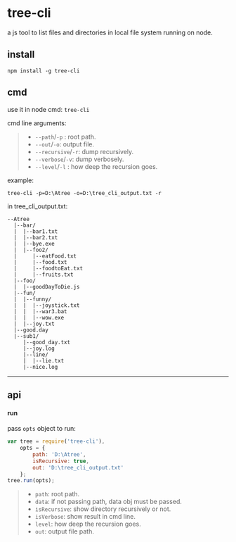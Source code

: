 tree-cli
======

a js tool to list files and directories in local file system running on node.

install
----------
```
npm install -g tree-cli
```

cmd
----------

use it in node cmd: ``tree-cli``

cmd line arguments:

> * ``--path``/``-p`` : root path.
> * ``--out``/``-o``: output file.
> * ``--recursive``/``-r``: dump recursively.
> * ``--verbose``/``-v``: dump verbosely.
> * ``--level``/``-l`` : how deep the recursion goes.

example:
```
tree-cli -p=D:\Atree -o=D:\tree_cli_output.txt -r
```

in tree_cli_output.txt:
```
--Atree
  |--bar/
  |  |--bar1.txt
  |  |--bar2.txt
  |  |--bye.exe
  |  |--foo2/
  |     |--eatFood.txt
  |     |--food.txt
  |     |--foodtoEat.txt
  |     |--fruits.txt
  |--foo/
  |  |--goodDayToDie.js
  |--fun/
  |  |--funny/
  |  |  |--joystick.txt
  |  |  |--war3.bat
  |  |  |--wow.exe
  |  |--joy.txt
  |--good.day
  |--sub1/
     |--good_day.txt
     |--joy.log
     |--line/
     |  |--lie.txt
     |--nice.log
```
------------------------

api
----------

#### run

pass ``opts`` object to run:
```javascript
var tree = require('tree-cli'),
    opts = {
		path: 'D:\Atree',
		isRecursive: true,
		out: 'D:\tree_cli_output.txt'
	};
tree.run(opts);
```

> * ``path``: root path.
> * ``data``: if not passing path, data obj must be passed.
> * ``isRecursive``: show directory recursively or not.
> * ``isVerbose``: show result in cmd line.
> * ``level``: how deep the recursion goes.
> * ``out``: output file path.
